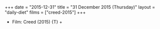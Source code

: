 +++
date = "2015-12-31"
title = "31 December 2015 (Thursday)"
layout = "daily-diet"
films = ["creed-2015"]
+++


* Film: Creed (2015) {T} +

